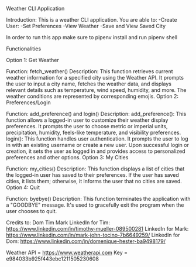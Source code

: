 Weather CLI Application

Introduction:
This is a weather CLI application. 
    You are able to:
        -Create User:
        -Set Preferences
        -View Weather
        -Save and View Saved City

In order to run this app make sure to pipenv install and run pipenv shell

Functionalities

Option 1: Get Weather

Function: fetch_weather()
Description: This function retrieves current weather information for a specified city using the Weather API. It prompts the user to input a city name, fetches the weather data, and displays relevant details such as temperature, wind speed, humidity, and more. The weather conditions are represented by corresponding emojis.
Option 2: Preferences/Login

Function: add_preference() and login()
Description:
add_preference(): This function allows a logged-in user to customize their weather display preferences. It prompts the user to choose metric or imperial units, precipitation, humidity, feels-like temperature, and visibility preferences.
login(): This function handles user authentication. It prompts the user to log in with an existing username or create a new user. Upon successful login or creation, it sets the user as logged in and provides access to personalized preferences and other options.
Option 3: My Cities

Function: my_cities()
Description: This function displays a list of cities that the logged-in user has saved to their preferences. If the user has saved cities, it lists them; otherwise, it informs the user that no cities are saved.
Option 4: Quit

Function: byebye()
Description: This function terminates the application with a "GOODBYE" message. It's used to gracefully exit the program when the user chooses to quit.

Credits to:
    Dom
    Tim
    Mark
LinkedIn for Tim: https://www.linkedin.com/in/timothy-mueller-089500281
LinkedIn for Mark: https://www.linkedin.com/in/mark-john-tocino-7b6649259/
LinkedIn for Dom: https://www.linkedin.com/in/domenique-hester-ba9498179/

Weather API = https://www.weatherapi.com
Key = e984033b925f443ebc1211505230608